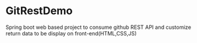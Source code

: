 # GitRestDemo
Spring boot web based project to consume github REST API and customize  return data to be display on front-end(HTML,CSS,JS)
